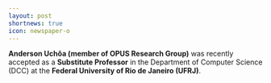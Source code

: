```yaml
---
layout: post
shortnews: true
icon: newspaper-o
---
```


**Anderson Uchôa (member of OPUS Research Group)** was recently accepted as a **Substitute Professor** in the Department of Computer Science (DCC) at the **Federal University of Rio de Janeiro (UFRJ)**.
